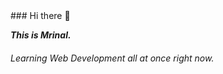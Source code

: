 <html>
      <head>
           <script
      src="https://kit.fontawesome.com/09f9366eb1.js"
      crossorigin="anonymous"
    ></script>
      </head>
      </html>
### Hi there 👋

<em><strong>This is Mrinal.</strong></em>

<h6>Learning Web Development all at once right now.</h6>
<i class="fab fa-html5"></i>
